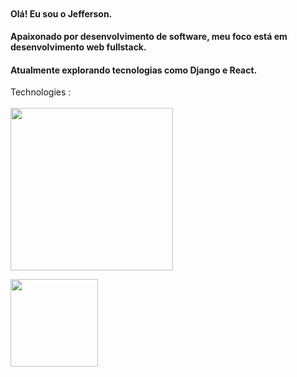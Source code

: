 
<p align="center">
  <a href="#" target="_blank"><img alt="" src="https://img.shields.io/badge/Portfolio-000?logo=vercel&logoColor=yellow&style=for-the-badge" style="vertical-align:center" /></a>
</p>

#### Olá! Eu sou o Jefferson.

#### Apaixonado por desenvolvimento de software, meu foco está em desenvolvimento web fullstack.

#### Atualmente explorando tecnologias como Django e React.

<p align="left">
  Technologies :<br/><br/>
  <a href="https://skillicons.dev">
    <img width='260' src="https://skillicons.dev/icons?i=js,react,python,django,flask" />
  </a>
</p>

<div>
<a href="https://github.com/seu-usuário-aqui">
<img loading="lazy" height="140em" src="https://github-readme-stats.vercel.app/api/top-langs/?username=Jeffersoncabrall&layout=compact&langs_count=7&theme=dracula"/>
<!-- <img loading="lazy" height="140em" src="https://github-readme-stats.vercel.app/api?username=Jeffersoncabrall&show_icons=true&theme=dracula&include_all_commits=true&count_private=true"/> -->
</div>







